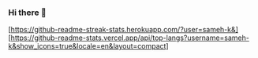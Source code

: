 ### Hi there 👋

<!--
**sameh-k/sameh-k** is a ✨ _special_ ✨ repository because its `README.md` (this file) appears on your GitHub profile.

Here are some ideas to get you started:

- 🔭 I’m currently working on ...
- 🌱 I’m currently learning ...
- 👯 I’m looking to collaborate on ...
- 🤔 I’m looking for help with ...
- 💬 Ask me about ...
- 📫 How to reach me: ...
- 😄 Pronouns: ...
- ⚡ Fun fact: ...
-->

[https://github-readme-streak-stats.herokuapp.com/?user=sameh-k&] [https://github-readme-stats.vercel.app/api/top-langs?username=sameh-k&show_icons=true&locale=en&layout=compact]
